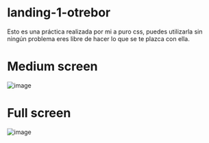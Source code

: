 # landing-1-otrebor
Esto es una práctica realizada por mi a puro css, puedes utilizarla sin ningún problema eres libre de hacer lo que se te plazca con ella.

# Medium screen

![image](https://user-images.githubusercontent.com/83046233/115962667-7fe5c800-a4ea-11eb-92a2-6d8addbbf152.png)

# Full screen

![image](https://user-images.githubusercontent.com/83046233/115962689-9855e280-a4ea-11eb-8893-21adda3c5fa8.png)
